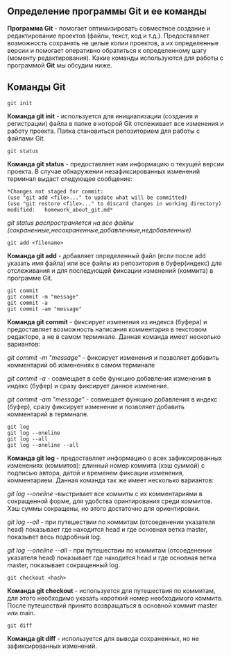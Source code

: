 ## **Определение программы Git и ее команды**

**Программа Git** - помогает оптимизировать совместное создание и редактирование проектов (файлы, текст, код и т.д.). Предоставляет возможность сохранять не целые копии проектов, а их определенные версии и помогает оперативно обратиться к определенному шагу (моменту редактирования). Какие команды используются для работы с программой **Git** мы обсудим ниже.

## **Команды Git**

    git init

**Команда git init** - используется для инициализации (создания и регистрации) файла в папке в которой Git отслеживает все изменения и работу проекта. Папка становиться репозиторием для работы с файлами Git.


    git status

**Команда git status** - предоставляет нам информацию о текущей версии проекта. В случае обнаружении незафиксированных изменений терминал выдаст следующее сообщение:

    *Changes not staged for commit:
    (use "git add <file>..." to update what will be committed)
    (use "git restore <file>..." to discard changes in working directory)
    modified:   homework_about_git.md*
*git status распространяется на все файлы (сохраненные,несохраненные,добавленные,недобавленные)*    

    git add <filename>

**Команда git add** - добавляет определенный файл (если после add указать имя файла) или все файлы из репозитория в буфер(индекс) для отслеживания и для последующей фиксации изменений (коммита) в программе Git. 

    git commit
    git commit -m "message"
    git commit -a
    git commit -am "message"

**Команда git commit** - фиксирует изменения из индекса (буфера) и предоставляет возможность написания комментария в текстовом редакторе, а не в самом терминале.
Данная команда имеет несколько вариантов:

*git commit -m "message"* - фиксирует изменения и позволяет добавить комментарий об изменениях в самом терминале

*git commit -a* - совмещает в себе функцию добавления изменения в индекс (буфер) и сразу фиксирует данное изменение.

*git commit -am "message"* - совмещает функцию добавления в индекс (буфер), сразу фиксирует изменение и позволяет добавить комментарий в терминале.

    git log
    git log --oneline
    git log --all
    git log --oneline --all

**Команда git log** - предоставляет информацию о всех зафиксированных изменениях (коммитов): длинный номер коммита (хэш суммой) с подписью автора, датой и временем фиксации изменения, комментарием. Данная команда так же имеет несколько вариантов:

*git log --oneline* -выстривает все коммиты с их комментариями в сокращенной форме, для удобства оринтирования среди коммитов. Хэш суммы сокращены, но этого достаточно для ориентировки.

*git log --all* - при путешествии по коммитам (отсоеденении указателя head) показывает где находится head и где основная ветка master, показывет весь подробный log.

*git log --oneline --all* - при путешествии по коммитам (отсоеденении указателя head) показывает где находится head и где основная ветка master, показывает сокращенный log.

    git checkout <hash>

**Команда git checkout** - используется для путешествия по коммитам, для этого необходимо указать короткий номер необходимого коммита.
После путешествий принято возвращаться в основной коммит master или main.

    git diff

**Команда git diff** - используется для вывода сохраненных, но не зафиксированных изменений.    
